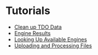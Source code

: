# Tutorials


* [Clean up TDO Data](/api/tutorials/cleanup-tdo)
* [Engine Results](api/tutorials/engine-results)
* [Looking Up Available Engines](api/tutorials/get-engines)
* [Uploading and Processing Files](api/tutorials/upload-and-process)
